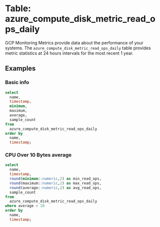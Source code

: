 # Table: azure_compute_disk_metric_read_ops_daily

GCP Monitoring Metrics provide data about the performance of your systems. The `azure_compute_disk_metric_read_ops_daily` table provides metric statistics at 24 hours intervals for the most recent 1 year.

## Examples

### Basic info

```sql
select
  name,
  timestamp,
  minimum,
  maximum,
  average,
  sample_count
from
  azure_compute_disk_metric_read_ops_daily
order by
  name,
  timestamp;
```

### CPU Over 10 Bytes average

```sql
select
  name,
  timestamp,
  round(minimum::numeric,2) as min_read_ops,
  round(maximum::numeric,2) as max_read_ops,
  round(average::numeric,2) as avg_read_ops,
  sample_count
from
  azure_compute_disk_metric_read_ops_daily
where average > 10
order by
  name,
  timestamp;
```
